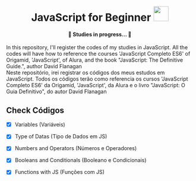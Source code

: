 <h1 align="center"> JavaScript for Beginner <img src="https://img.icons8.com/color/452/javascript.png" width="40px"> </h1>
<h4 align="center"> 
	📖  Studies in progress...  📖
</h4>
    In this repository, I'll register the codes of my studies in JavaScript.
    All the codes will have how to reference the courses 'JavaScript Completo ES6' of Origamid, 'JavaScript', of Alura, and the book "JavaScript: The Definitive Guide.", author David Flanagan  <br>
    Neste repositório, irei registrar os códigos dos meus estudos em JavaScript.
    Todos os códigos terão como referencia os cursos 'JavaScript Completo ES6' da Origamid, 'JavaScript', da Alura e o livro "JavaScript: O Guia Definitivo", do autor David Flanagan 
    
## Check Códigos
- [x] Variables (Variáveis)
- [x] Type of Datas (Tipo de Dados em JS)
- [x] Numbers and Operators (Números e Operadores)
- [x] Booleans and Conditionals (Booleano e Condicionais)
- [x] Functions with JS (Funções com JS)
    

